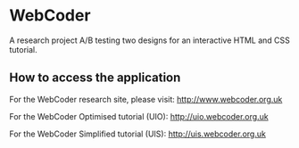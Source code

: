 # WebCoder
A research project A/B testing two designs for an interactive HTML and CSS tutorial.

<h2>How to access the application</h2>
<p>For the WebCoder research site, please visit: <a href="http://www.webcoder.org.uk">http://www.webcoder.org.uk</a></p>
<p>For the WebCoder Optimised tutorial (UIO): <a href="http://uio.webcoder.org.uk">http://uio.webcoder.org.uk</a></p>
<p>For the WebCoder Simplified tutorial (UIS): <a href="http://uis.webcoder.org.uk">http://uis.webcoder.org.uk</a></p>
